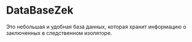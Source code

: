 # DataBaseZek
Это небольшая и удобная база данных, которая хранит информацию о заключенных в следственном изоляторе.
